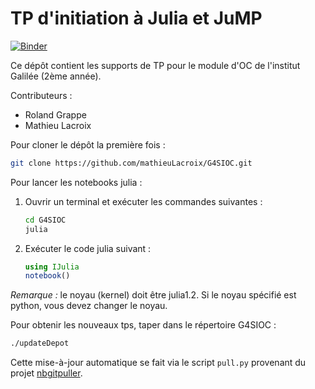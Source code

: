 # TP d'initiation à Julia et JuMP

[![Binder](https://mybinder.org/badge_logo.svg)](https://mybinder.org/v2/gh/mathieuLacroix/G4SIOC/master)

Ce dépôt contient les supports de TP pour le module d'OC de l'institut Galilée (2ème année).

Contributeurs :

* Roland Grappe
* Mathieu Lacroix


Pour cloner le dépôt la première fois : 
```bash
git clone https://github.com/mathieuLacroix/G4SIOC.git
```

Pour lancer les notebooks julia :

1. Ouvrir un terminal et exécuter les commandes suivantes :
   ```bash
   cd G4SIOC
   julia
   ```
2. Exécuter le code julia suivant :
   ```julia
   using IJulia
   notebook()
   ```

*Remarque :* le noyau (kernel) doit être julia1.2. Si le noyau spécifié est python, vous devez changer le noyau.



Pour obtenir les nouveaux tps, taper dans le répertoire G4SIOC :

```bash
./updateDepot
```

Cette mise-à-jour automatique se fait via le script `pull.py` provenant du projet [nbgitpuller](https://github.com/jupyterhub/nbgitpuller/).
